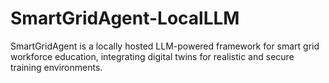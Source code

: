 # SmartGridAgent-LocalLLM
SmartGridAgent is a locally hosted LLM-powered framework for smart grid workforce education, integrating digital twins for realistic and secure training environments.
